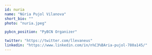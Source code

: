 ```yaml
---
id: nuria
name: "Núria Pujol Vilanova"
short_bio: ""
photo: "nuria.jpeg"

pybcn_position: "PyBCN Organizer"

twitter: "https://twitter.com/llevaneus"
linkedin: "https://www.linkedin.com/in/n%C3%BAria-pujol-780a145/"
---
```

